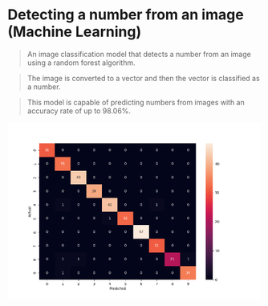 # Detecting a number from an image (Machine Learning)
> An image classification model that detects a number from an image using a random forest algorithm.

> The image is converted to a vector and then the vector is classified as a number.

> This model is capable of predicting numbers from images with an accuracy rate of up to 98.06%.

<img alt="confusion-matrix" src="sample_images\confusion_matrix.png" height="auto" width="auto">